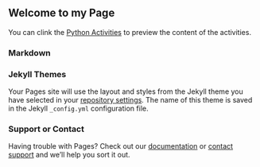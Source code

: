 ## Welcome to my Page

You can clink the [Python Activities](https://github.com/Gemar30/Python_Activities) to preview the content of the activities.



### Markdown



### Jekyll Themes

Your Pages site will use the layout and styles from the Jekyll theme you have selected in your [repository settings](https://github.com/Gemar30/Python_Activities/settings). The name of this theme is saved in the Jekyll `_config.yml` configuration file.

### Support or Contact

Having trouble with Pages? Check out our [documentation](https://docs.github.com/categories/github-pages-basics/) or [contact support](https://github.com/contact) and we’ll help you sort it out.
